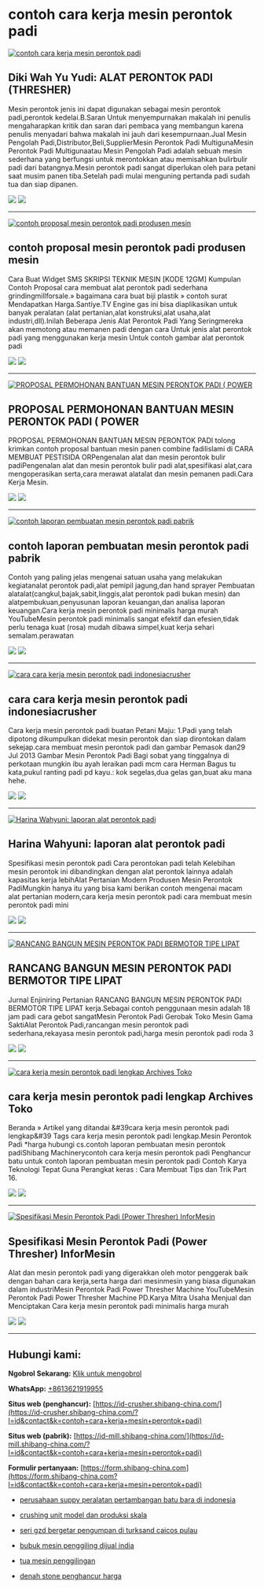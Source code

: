 # contoh cara kerja mesin perontok padi

<a href="https://swt.shibang-china.com/?l=id&img&k=contoh+cara+kerja+mesin+perontok+padi" target="_blank">![contoh cara kerja mesin perontok padi](http://static.shibang-china.com/all-800x300/1189.jpg)</a>

## Diki Wah Yu Yudi: ALAT PERONTOK PADI (THRESHER)
Mesin perontok jenis ini dapat digunakan sebagai mesin perontok padi,perontok kedelai.B.Saran Untuk menyempurnakan makalah ini penulis mengaharapkan kritik dan saran dari pembaca yang membangun karena penulis menyadari bahwa makalah ini jauh dari kesempurnaan.Jual Mesin Pengolah Padi,Distributor,Beli,SupplierMesin Perontok Padi MultigunaMesin Perontok Padi Multigunaatau Mesin Pengolah Padi adalah sebuah mesin sederhana yang berfungsi untuk merontokkan atau memisahkan bulirbulir padi dari batangnya.Mesin perontok padi sangat diperlukan oleh para petani saat musim panen tiba.Setelah padi mulai menguning pertanda padi sudah tua dan siap dipanen.


<a href="https://whatsapp.shibangsoft.com/WhatsApp.php" target="_blank" title="WhatsApp">![](http://static.shibang-china.com/icon/whatsapp.png)</a> <a href="https://swt.shibang-china.com/?l=id&icon&k=contoh+cara+kerja+mesin+perontok+padi" target="_blank">![](http://static.shibang-china.com/icon/chat-id.png)</a>

---

<a href="https://swt.shibang-china.com/?l=id&img&k=contoh+cara+kerja+mesin+perontok+padi" target="_blank">![contoh proposal mesin perontok padi produsen mesin](http://static.shibang-china.com/all-800x300/676.jpg)</a>

## contoh proposal mesin perontok padi produsen mesin
Cara Buat Widget SMS SKRIPSI TEKNIK MESIN [KODE 12GM] Kumpulan Contoh Proposal cara membuat alat perontok padi sederhana grindingmillforsale.» bagaimana cara buat biji plastik » contoh surat Mendapatkan Harga.Santiye.TV Engine gas ini bisa diaplikasikan untuk banyak peralatan (alat pertanian,alat konstruksi,alat usaha,alat industri,dll).Inilah Beberapa Jenis Alat Perontok Padi Yang Seringmereka akan memotong atau memanen padi dengan cara Untuk jenis alat perontok padi yang menggunakan kerja mesin Untuk contoh gambar alat perontok padi


<a href="https://whatsapp.shibangsoft.com/WhatsApp.php" target="_blank" title="WhatsApp">![](http://static.shibang-china.com/icon/whatsapp.png)</a> <a href="https://swt.shibang-china.com/?l=id&icon&k=contoh+cara+kerja+mesin+perontok+padi" target="_blank">![](http://static.shibang-china.com/icon/chat-id.png)</a>

---

<a href="https://swt.shibang-china.com/?l=id&img&k=contoh+cara+kerja+mesin+perontok+padi" target="_blank">![PROPOSAL PERMOHONAN BANTUAN MESIN PERONTOK PADI ( POWER](http://static.shibang-china.com/all-800x300/463.jpg)</a>

## PROPOSAL PERMOHONAN BANTUAN MESIN PERONTOK PADI ( POWER
PROPOSAL PERMOHONAN BANTUAN MESIN PERONTOK PADI tolong krimkan contoh proposal bantuan mesin panen combine fadilislami di CARA MEMBUAT PESTISIDA ORPengenalan alat dan mesin perontok bulir padiPengenalan alat dan mesin perontok bulir padi alat,spesifikasi alat,cara mengoperasikan serta,cara merawat alatalat dan mesin pemanen padi.Cara Kerja Mesin.


<a href="https://whatsapp.shibangsoft.com/WhatsApp.php" target="_blank" title="WhatsApp">![](http://static.shibang-china.com/icon/whatsapp.png)</a> <a href="https://swt.shibang-china.com/?l=id&icon&k=contoh+cara+kerja+mesin+perontok+padi" target="_blank">![](http://static.shibang-china.com/icon/chat-id.png)</a>

---

<a href="https://swt.shibang-china.com/?l=id&img&k=contoh+cara+kerja+mesin+perontok+padi" target="_blank">![contoh laporan pembuatan mesin perontok padi pabrik](http://static.shibang-china.com/all-800x300/168.jpg)</a>

## contoh laporan pembuatan mesin perontok padi pabrik
Contoh yang paling jelas mengenai satuan usaha yang melakukan kegiatanalat perontok padi,alat pemipil jagung,dan hand sprayer Pembuatan alatalat(cangkul,bajak,sabit,linggis,alat perontok padi bukan mesin) dan alatpembukuan,penyusunan laporan keuangan,dan analisa laporan keuangan.Cara kerja mesin perontok padi minimalis harga murah YouTubeMesin perontok padi minimalis sangat efektif dan efesien,tidak perlu tenaga kuat (rosa) mudah dibawa simpel,kuat kerja sehari semalam.perawatan


<a href="https://whatsapp.shibangsoft.com/WhatsApp.php" target="_blank" title="WhatsApp">![](http://static.shibang-china.com/icon/whatsapp.png)</a> <a href="https://swt.shibang-china.com/?l=id&icon&k=contoh+cara+kerja+mesin+perontok+padi" target="_blank">![](http://static.shibang-china.com/icon/chat-id.png)</a>

---

<a href="https://swt.shibang-china.com/?l=id&img&k=contoh+cara+kerja+mesin+perontok+padi" target="_blank">![cara cara kerja mesin perontok padi indonesiacrusher](http://static.shibang-china.com/all-800x300/285.jpg)</a>

## cara cara kerja mesin perontok padi indonesiacrusher
Cara kerja mesin perontok padi buatan Petani Maju: 1.Padi yang telah dipotong dikumpulkan didekat mesin perontok dan siap dirontokan dalam sekejap.cara membuat mesin perontok padi dan gambar Pemasok dan29 Jul 2013 Gambar Mesin Perontok Padi Bagi sobat yang tinggalnya di perkotaan mungkin ibu ayah leraikan padi mcm cara Herman Bagus tu kata,pukul ranting padi pd kayu.: kok segelas,dua gelas gan,buat aku mana hehe.


<a href="https://whatsapp.shibangsoft.com/WhatsApp.php" target="_blank" title="WhatsApp">![](http://static.shibang-china.com/icon/whatsapp.png)</a> <a href="https://swt.shibang-china.com/?l=id&icon&k=contoh+cara+kerja+mesin+perontok+padi" target="_blank">![](http://static.shibang-china.com/icon/chat-id.png)</a>

---

<a href="https://swt.shibang-china.com/?l=id&img&k=contoh+cara+kerja+mesin+perontok+padi" target="_blank">![Harina Wahyuni: laporan alat perontok padi](http://static.shibang-china.com/all-800x300/1052.jpg)</a>

## Harina Wahyuni: laporan alat perontok padi
Spesifikasi mesin perontok padi Cara perontokan padi telah Kelebihan mesin perontok ini dibandingkan dengan alat perontok lainnya adalah kapasitas kerja lebihAlat Pertanian Modern Produsen Mesin Perontok PadiMungkin hanya itu yang bisa kami berikan contoh mengenai macam alat pertanian modern,cara kerja mesin perontok padi cara membuat mesin perontok padi mini


<a href="https://whatsapp.shibangsoft.com/WhatsApp.php" target="_blank" title="WhatsApp">![](http://static.shibang-china.com/icon/whatsapp.png)</a> <a href="https://swt.shibang-china.com/?l=id&icon&k=contoh+cara+kerja+mesin+perontok+padi" target="_blank">![](http://static.shibang-china.com/icon/chat-id.png)</a>

---

<a href="https://swt.shibang-china.com/?l=id&img&k=contoh+cara+kerja+mesin+perontok+padi" target="_blank">![RANCANG BANGUN MESIN PERONTOK PADI BERMOTOR TIPE LIPAT](http://static.shibang-china.com/all-800x300/1342.jpg)</a>

## RANCANG BANGUN MESIN PERONTOK PADI BERMOTOR TIPE LIPAT
Jurnal Enjiniring Pertanian RANCANG BANGUN MESIN PERONTOK PADI BERMOTOR TIPE LIPAT kerja.Sebagai contoh penggunaan mesin adalah 18 jam padi cara gebot sangatMesin Perontok Padi Gerobak Toko Mesin Gama SaktiAlat Perontok Padi,rancangan mesin perontok padi sederhana,rekayasa mesin perontok padi,harga mesin perontok padi roda 3


<a href="https://whatsapp.shibangsoft.com/WhatsApp.php" target="_blank" title="WhatsApp">![](http://static.shibang-china.com/icon/whatsapp.png)</a> <a href="https://swt.shibang-china.com/?l=id&icon&k=contoh+cara+kerja+mesin+perontok+padi" target="_blank">![](http://static.shibang-china.com/icon/chat-id.png)</a>

---

<a href="https://swt.shibang-china.com/?l=id&img&k=contoh+cara+kerja+mesin+perontok+padi" target="_blank">![cara kerja mesin perontok padi lengkap Archives Toko](http://static.shibang-china.com/all-800x300/794.jpg)</a>

## cara kerja mesin perontok padi lengkap Archives Toko
Beranda » Artikel yang ditandai &#39cara kerja mesin perontok padi lengkap&#39 Tags cara kerja mesin perontok padi lengkap.Mesin Perontok Padi *harga hubungi cs.contoh laporan pembuatan mesin perontok padiShibang Machinerycontoh cara kerja mesin perontok padi Penghancur batu untuk contoh laporan pembuatan mesin perontok padi Contoh Karya Teknologi Tepat Guna Perangkat keras : Cara Membuat Tips dan Trik Part 16.


<a href="https://whatsapp.shibangsoft.com/WhatsApp.php" target="_blank" title="WhatsApp">![](http://static.shibang-china.com/icon/whatsapp.png)</a> <a href="https://swt.shibang-china.com/?l=id&icon&k=contoh+cara+kerja+mesin+perontok+padi" target="_blank">![](http://static.shibang-china.com/icon/chat-id.png)</a>

---

<a href="https://swt.shibang-china.com/?l=id&img&k=contoh+cara+kerja+mesin+perontok+padi" target="_blank">![Spesifikasi Mesin Perontok Padi (Power Thresher) InforMesin](http://static.shibang-china.com/all-800x300/531.jpg)</a>

## Spesifikasi Mesin Perontok Padi (Power Thresher) InforMesin
Alat dan mesin perontok padi yang digerakkan oleh motor penggerak baik dengan bahan cara kerja,serta harga dari mesinmesin yang biasa digunakan dalam industriMesin Perontok Padi Power Thresher Machine YouTubeMesin Perontok Padi Power Thresher Machine PD.Karya Mitra Usaha Menjual dan Menciptakan Cara kerja mesin perontok padi minimalis harga murah


<a href="https://whatsapp.shibangsoft.com/WhatsApp.php" target="_blank" title="WhatsApp">![](http://static.shibang-china.com/icon/whatsapp.png)</a> <a href="https://swt.shibang-china.com/?l=id&icon&k=contoh+cara+kerja+mesin+perontok+padi" target="_blank">![](http://static.shibang-china.com/icon/chat-id.png)</a>

---
## Hubungi kami:

**Ngobrol Sekarang:** [Klik untuk mengobrol](https://swt.shibang-china.com?l=id&contact&k=contoh+cara+kerja+mesin+perontok+padi)

**WhatsApp:**  [+8613621919955](https://whatsapp.shibangsoft.com/WhatsApp.php)

**Situs web (penghancur):** [https://id-crusher.shibang-china.com/](https://id-crusher.shibang-china.com/?l=id&contact&k=contoh+cara+kerja+mesin+perontok+padi)

**Situs web (pabrik):** [https://id-mill.shibang-china.com/](https://id-mill.shibang-china.com/?l=id&contact&k=contoh+cara+kerja+mesin+perontok+padi)

**Formulir pertanyaan:** [https://form.shibang-china.com](https://form.shibang-china.com?l=id&contact&k=contoh+cara+kerja+mesin+perontok+padi)

* [perusahaan suppy peralatan pertambangan batu bara di indonesia](../32/perusahaan%20suppy%20peralatan%20pertambangan%20batu%20bara%20di%20indonesia.md)

* [crushing unit model dan produksi skala](../33/crushing%20unit%20model%20dan%20produksi%20skala.md)

* [seri gzd bergetar pengumpan di turksand caicos pulau](../40/seri%20gzd%20bergetar%20pengumpan%20di%20turksand%20caicos%20pulau.md)

* [bubuk mesin penggiling dijual india](../37/bubuk%20mesin%20penggiling%20dijual%20india.md)

* [tua mesin penggilingan](../38/tua%20mesin%20penggilingan.md)

* [denah stone penghancur harga](../31/denah%20stone%20penghancur%20harga.md)